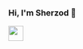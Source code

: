### Hi, I'm Sherzod 👋  
<a href="https://instagram.com/sherzodbekk01/"><img src="https://upload.wikimedia.org/wikipedia/commons/thumb/9/96/Instagram.svg/1200px-Instagram.svg.png" width="30px"></a>

<!--
**sherzodbekk01/sherzodbekk01** is a ✨ _special_ ✨ repository because its `README.md` (this file) appears on your GitHub profile.

Here are some ideas to get you started:

- 🔭 I’m currently working on ...
- 🌱 I’m currently learning ...
- 👯 I’m looking to collaborate on ...
- 🤔 I’m looking for help with ...
- 💬 Ask me about ...
- 📫 How to reach me: ...
- 😄 Pronouns: ...
- ⚡ Fun fact: ...
-->
